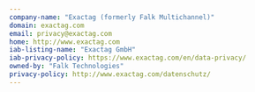 ```yaml
---
company-name: "Exactag (formerly Falk Multichannel)"
domain: exactag.com
email: privacy@exactag.com
home: http://www.exactag.com
iab-listing-name: "Exactag GmbH"
iab-privacy-policy: https://www.exactag.com/en/data-privacy/
owned-by: "Falk Technologies"
privacy-policy: http://www.exactag.com/datenschutz/
---
```




